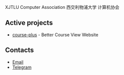 XJTLU Computer Association 西交利物浦大学 计算机协会

## Active projects

- [course-plus](https://course-plus.xjtlu.best) - Better Course View Website

## Contacts

- [Email](github@xjt.lu)
- [Telegram](https://t.me/XJTLUGeekChannel)
